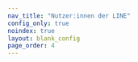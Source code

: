 ```yaml
---
nav_title: "Nutzer:innen der LINE"
config_only: true
noindex: true
layout: blank_config
page_order: 4
---
```

